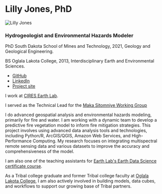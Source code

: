 # Lilly Jones, PhD
![Lilly Jones](https://lh3.googleusercontent.com/VFq5ImApa-GSwR5w1uPofBEV4ZvMK5ENlGUA9zPh_-HhR2dzWnZ2JQvHFNJsWZnTF-SPSatopVuJA80N9LZpXWo-E3RypLOOBMpYPGhg9ZQtGNhzME06nf6ljRW8WPXeky4Emg9qXWOPv8RFjrA_8Wj3vFb8qPE3ASwgMbDaNYaUQa7_Lu0mmA=w1280)
### Hydrogeologist and Environmental Hazards Modeler

PhD South Dakota School of Mines and Technology, 2021, Geology and Geological Engineering. 

BS Oglala Lakota College, 2013, Interdisciplinary Earth and Environmental Sciences.

- [GitHub](https://github.com/lijo8146)
- [LinkedIn](https://www.linkedin.com/in/lillysanovia/)
- [Project site](https://sites.google.com/view/yawapi/home)

I work at [CIRES Earth Lab](https://earthlab.colorado.edu).

I served as the Technical Lead for the [Maka Sitomniye Working Group](https://cu-esiil.github.io/Maka-Sitomniya/#our-project)

I do advanced geospatial analysis and environmental hazards modeling, primarily for fire and water. I am working with a dynamic team to develop a predictive fire vegetation model to inform fire mitigation strategies. This project involves using advanced data analysis tools and technologies, including Python/R, ArcGIS/QGIS, Amazon Web Services, and High-Performance Computing. My research focuses on integrating multispectral remote sensing data and various datasets to improve the accuracy and comprehensiveness of the model. 

I am also one of the teaching assistants for [Earth Lab's Earth Data Science certificate course](https://www.earthdatascience.org). 

As a Tribal college graduate and former Tribal college faculty at [Oglala Lakota College](https://www.olc.edu), I am also actively involved in building models, data cubes, and workflows to support our growing base of Tribal partners.


